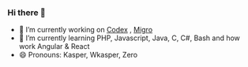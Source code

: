 ### Hi there 👋

- 🔭 I’m currently working on [Codex](https://github.com/users/ZeroWk-EM/projects/3) , [Migro](https://github.com/users/ZeroWk-EM/projects/2) 
- 🌱 I’m currently learning PHP, Javascript, Java, C, C#, Bash and how work Angular & React
- 😄 Pronouns: Kasper, Wkasper, Zero
